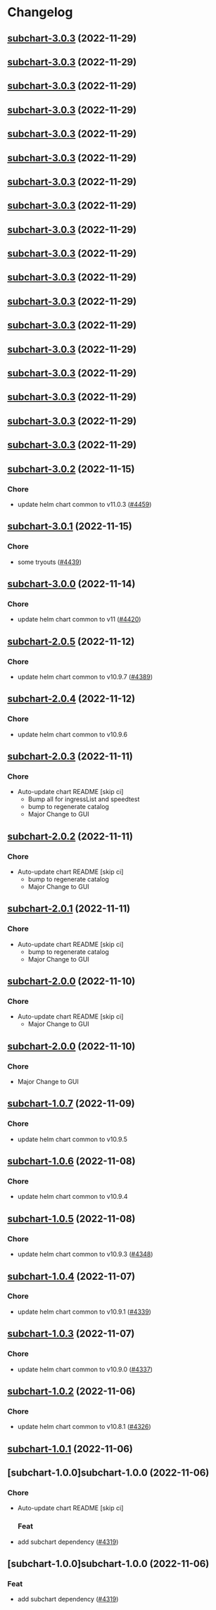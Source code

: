 # Changelog



## [subchart-3.0.3](https://github.com/truecharts/charts/compare/subchart-3.0.2...subchart-3.0.3) (2022-11-29)




## [subchart-3.0.3](https://github.com/truecharts/charts/compare/subchart-3.0.2...subchart-3.0.3) (2022-11-29)




## [subchart-3.0.3](https://github.com/truecharts/charts/compare/subchart-3.0.2...subchart-3.0.3) (2022-11-29)




## [subchart-3.0.3](https://github.com/truecharts/charts/compare/subchart-3.0.2...subchart-3.0.3) (2022-11-29)




## [subchart-3.0.3](https://github.com/truecharts/charts/compare/subchart-3.0.2...subchart-3.0.3) (2022-11-29)




## [subchart-3.0.3](https://github.com/truecharts/charts/compare/subchart-3.0.2...subchart-3.0.3) (2022-11-29)




## [subchart-3.0.3](https://github.com/truecharts/charts/compare/subchart-3.0.2...subchart-3.0.3) (2022-11-29)




## [subchart-3.0.3](https://github.com/truecharts/charts/compare/subchart-3.0.2...subchart-3.0.3) (2022-11-29)




## [subchart-3.0.3](https://github.com/truecharts/charts/compare/subchart-3.0.2...subchart-3.0.3) (2022-11-29)




## [subchart-3.0.3](https://github.com/truecharts/charts/compare/subchart-3.0.2...subchart-3.0.3) (2022-11-29)




## [subchart-3.0.3](https://github.com/truecharts/charts/compare/subchart-3.0.2...subchart-3.0.3) (2022-11-29)




## [subchart-3.0.3](https://github.com/truecharts/charts/compare/subchart-3.0.2...subchart-3.0.3) (2022-11-29)




## [subchart-3.0.3](https://github.com/truecharts/charts/compare/subchart-3.0.2...subchart-3.0.3) (2022-11-29)




## [subchart-3.0.3](https://github.com/truecharts/charts/compare/subchart-3.0.2...subchart-3.0.3) (2022-11-29)




## [subchart-3.0.3](https://github.com/truecharts/charts/compare/subchart-3.0.2...subchart-3.0.3) (2022-11-29)




## [subchart-3.0.3](https://github.com/truecharts/charts/compare/subchart-3.0.2...subchart-3.0.3) (2022-11-29)




## [subchart-3.0.3](https://github.com/truecharts/charts/compare/subchart-3.0.2...subchart-3.0.3) (2022-11-29)




## [subchart-3.0.3](https://github.com/truecharts/charts/compare/subchart-3.0.2...subchart-3.0.3) (2022-11-29)




## [subchart-3.0.2](https://github.com/truecharts/charts/compare/subchart-3.0.1...subchart-3.0.2) (2022-11-15)

### Chore

- update helm chart common to v11.0.3 ([#4459](https://github.com/truecharts/charts/issues/4459))
  
  


## [subchart-3.0.1](https://github.com/truecharts/charts/compare/subchart-3.0.0...subchart-3.0.1) (2022-11-15)

### Chore

- some tryouts ([#4439](https://github.com/truecharts/charts/issues/4439))
  
  


## [subchart-3.0.0](https://github.com/truecharts/charts/compare/subchart-2.0.5...subchart-3.0.0) (2022-11-14)

### Chore

- update helm chart common to v11 ([#4420](https://github.com/truecharts/charts/issues/4420))
  
  


## [subchart-2.0.5](https://github.com/truecharts/charts/compare/subchart-2.0.4...subchart-2.0.5) (2022-11-12)

### Chore

- update helm chart common to v10.9.7 ([#4389](https://github.com/truecharts/charts/issues/4389))
  
  


## [subchart-2.0.4](https://github.com/truecharts/charts/compare/subchart-2.0.3...subchart-2.0.4) (2022-11-12)

### Chore

- update helm chart common to v10.9.6
  
  


## [subchart-2.0.3](https://github.com/truecharts/charts/compare/subchart-1.0.7...subchart-2.0.3) (2022-11-11)

### Chore

- Auto-update chart README [skip ci]
  - Bump all for ingressList and speedtest
  - bump to regenerate catalog
  - Major Change to GUI
  
  


## [subchart-2.0.2](https://github.com/truecharts/charts/compare/subchart-1.0.7...subchart-2.0.2) (2022-11-11)

### Chore

- Auto-update chart README [skip ci]
  - bump to regenerate catalog
  - Major Change to GUI
  
  


## [subchart-2.0.1](https://github.com/truecharts/charts/compare/subchart-1.0.7...subchart-2.0.1) (2022-11-11)

### Chore

- Auto-update chart README [skip ci]
  - bump to regenerate catalog
  - Major Change to GUI
  
  


## [subchart-2.0.0](https://github.com/truecharts/charts/compare/subchart-1.0.7...subchart-2.0.0) (2022-11-10)

### Chore

- Auto-update chart README [skip ci]
  - Major Change to GUI
  
  


## [subchart-2.0.0](https://github.com/truecharts/charts/compare/subchart-1.0.7...subchart-2.0.0) (2022-11-10)

### Chore

- Major Change to GUI




## [subchart-1.0.7](https://github.com/truecharts/charts/compare/subchart-1.0.6...subchart-1.0.7) (2022-11-09)

### Chore

- update helm chart common to v10.9.5




## [subchart-1.0.6](https://github.com/truecharts/charts/compare/subchart-1.0.5...subchart-1.0.6) (2022-11-08)

### Chore

- update helm chart common to v10.9.4




## [subchart-1.0.5](https://github.com/truecharts/charts/compare/subchart-1.0.4...subchart-1.0.5) (2022-11-08)

### Chore

- update helm chart common to v10.9.3 ([#4348](https://github.com/truecharts/charts/issues/4348))




## [subchart-1.0.4](https://github.com/truecharts/charts/compare/subchart-1.0.3...subchart-1.0.4) (2022-11-07)

### Chore

- update helm chart common to v10.9.1 ([#4339](https://github.com/truecharts/charts/issues/4339))




## [subchart-1.0.3](https://github.com/truecharts/charts/compare/subchart-1.0.2...subchart-1.0.3) (2022-11-07)

### Chore

- update helm chart common to v10.9.0 ([#4337](https://github.com/truecharts/charts/issues/4337))




## [subchart-1.0.2](https://github.com/truecharts/charts/compare/subchart-1.0.1...subchart-1.0.2) (2022-11-06)

### Chore

- update helm chart common to v10.8.1 ([#4326](https://github.com/truecharts/charts/issues/4326))




## [subchart-1.0.1](https://github.com/truecharts/charts/compare/subchart-1.0.0...subchart-1.0.1) (2022-11-06)




## [subchart-1.0.0]subchart-1.0.0 (2022-11-06)

### Chore

- Auto-update chart README [skip ci]

  ### Feat

- add subchart dependency ([#4319](https://github.com/truecharts/charts/issues/4319))




## [subchart-1.0.0]subchart-1.0.0 (2022-11-06)

### Feat

- add subchart dependency ([#4319](https://github.com/truecharts/charts/issues/4319))
